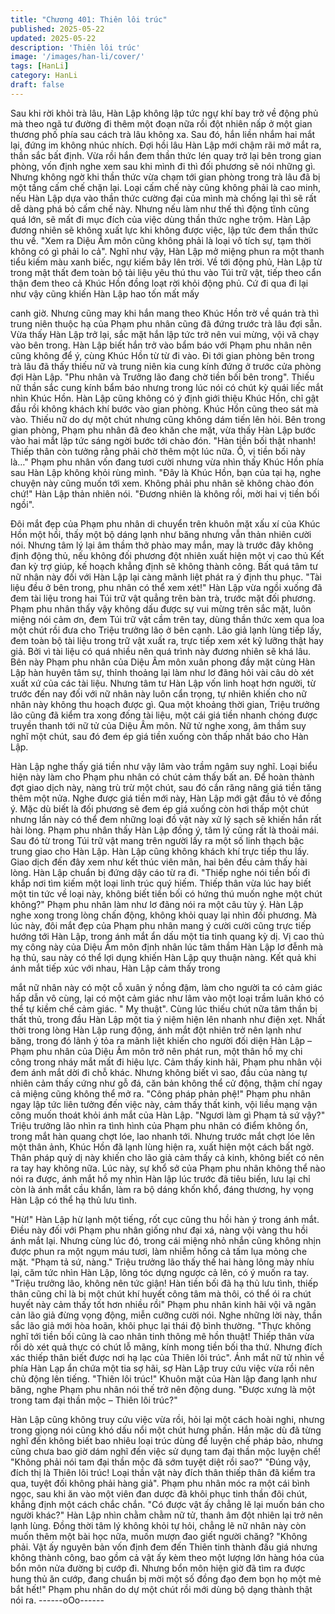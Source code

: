 ```yaml
---
title: "Chương 401: Thiên lôi trúc"
published: 2025-05-22
updated: 2025-05-22
description: 'Thiên lôi trúc'
image: '/images/han-li/cover/'
tags: [HanLi]
category: HanLi
draft: false
---
```


Sau khi rời khỏi trà lâu, Hàn Lập không lập tức ngự khí bay trở về
động phủ mà theo ngã tư đường đi thêm một đoạn nữa rồi đột
nhiên nấp ở một gian thương phố phía sau cách trà lâu không xa.
Sau đó, hắn liền nhắm hai mắt lại, đứng im không nhúc nhích.
Đợi hồi lâu Hàn Lập mới chậm rãi mở mắt ra, thần sắc bất định.
Vừa rồi hắn đem thần thức lén quay trở lại bên trong gian phòng,
vốn định nghe xem sau khi mình đi thì đối phương sẽ nói những
gì. Nhưng không ngờ khi thần thức vừa chạm tới gian phòng
trong trà lâu đã bị một tầng cấm chế chặn lại.
Loại cấm chế này cũng không phải là cao minh, nếu Hàn Lập dựa
vào thần thức cường đại của mình mà chống lại thì sẽ rất dễ dàng
phá bỏ cấm chế này.
Nhưng nếu làm như thế thì động tĩnh cũng quá lớn, sẽ mất đi mục
đích của việc dùng thần thức nghe trộm. Hàn Lập đương nhiên sẽ
không xuất lực khi không được việc, lập tức đem thần thức thu
về.
"Xem ra Diệu Âm môn cũng không phải là loại vô tích sự, tạm thời
không có gì phải lo cả".
Nghĩ như vậy, Hàn Lập mở miệng phun ra một thanh tiểu kiếm
màu xanh biếc, ngự kiếm bây lên trời.
Về tới động phủ, Hàn Lập từ trong mật thất đem toàn bộ tài liệu
yêu thú thu vào Túi trữ vật, tiếp theo cẩn thận đem theo cả Khúc
Hồn đồng loạt rời khỏi động phủ.
Cứ đi qua đi lại như vậy cũng khiến Hàn Lập hao tốn mất mấy

canh giờ.
Nhưng cũng may khi hắn mang theo Khúc Hồn trờ về quán trà thì
trung niên thuộc hạ của Phạm phu nhân cũng đã đứng trước trà
lâu đợi sẵn. Vừa thấy Hàn Lập trở lại, sắc mặt hắn lập tức trở nên
vui mừng, vội vã chạy vào bên trong.
Hàn Lập biết hắn trở vào bẩm báo với Phạm phu nhân nên cũng
không để ý, cùng Khúc Hồn từ từ đi vào.
Đi tới gian phòng bên trong trà lâu đã thấy thiếu nữ và trung niên
kia cung kính đứng ở trước cửa phòng đợi Hàn Lập.
"Phu nhân và Trưởng lão đang chờ tiền bối bên trong".
Thiếu nữ thần sắc cung kính bẩm báo nhưng trong lúc nói có chút
kỳ quái liếc mắt nhìn Khúc Hồn.
Hàn Lập cũng không có ý định giới thiệu Khúc Hồn, chỉ gật đầu
rồi không khách khí bước vào gian phòng. Khúc Hồn cũng theo
sát mà vào.
Thiếu nữ do dự một chút nhưng cũng không dám tiến lên hỏi.
Bên trong gian phòng, Phạm phu nhân đã đeo khăn che mặt, vừa
thấy Hàn Lập bước vào hai mắt lập tức sáng ngời bước tới chào
đón.
"Hàn tiền bối thật nhanh! Thiếp thân còn tưởng rằng phải chờ
thêm một lúc nữa. Ồ, vị tiền bối này là…"
Phạm phu nhân vốn đang tươi cười nhưng vừa nhìn thấy Khúc
Hồn phía sau Hàn Lập không khỏi rùng mình.
"Đây là Khúc Hồn, bạn của tại hạ, nghe chuyện này cũng muốn
tới xem. Không phải phu nhân sẽ không chào đón chứ!" Hàn Lập
thản nhiên nói.
"Đương nhiên là không rồi, mời hai vị tiền bối ngồi".

Đôi mắt đẹp của Phạm phu nhân di chuyển trên khuôn mặt xấu xí
của Khúc Hồn một hồi, thấy một bộ dáng lạnh như băng nhưng
vẫn thản nhiên cười nói.
Nhưng tâm lý lại âm thầm thở phào may mắn, may là trước đây
không định động thủ, nếu không đối phương đột nhiên xuất hiện
một vị cao thủ Kết đan kỳ trợ giúp, kế hoạch khẳng định sẽ không
thành công.
Bất quá tâm tư nữ nhân này đối với Hàn Lập lại càng mãnh liệt
phát ra ý định thu phục.
"Tài liệu đều ở bên trong, phu nhân có thể xem xét!"
Hàn Lập vừa ngồi xuống đã đem tài liệu trong hai Túi trữ vật
quẳng trên bàn trà, trước mặt đối phương.
Phạm phu nhân thấy vậy không dấu được sự vui mừng trên sắc
mặt, luôn miệng nói cảm ơn, đem Túi trữ vật cầm trên tay, dùng
thần thức xem qua loa một chút rồi đưa cho Triệu trưởng lão ở
bên cạnh.
Lão giả lạnh lùng tiếp lấy, đem toàn bộ tài liệu trong trữ vật xuất
ra, trực tiếp xem xét kỹ lưỡng thật hay giả.
Bởi vì tài liệu có quá nhiều nên quá trình này đương nhiên sẽ khá
lâu. Bên này Phạm phu nhân của Diệu Âm môn xuân phong đầy
mặt cùng Hàn Lập hàn huyên tâm sự, thỉnh thoảng lại làm như lơ
đãng hỏi vài câu dò xét xuất xứ của các tài liệu.
Nhưng tâm tư Hàn Lập vốn linh hoạt hơn người, từ trước đến nay
đối với nữ nhân này luôn cẩn trọng, tự nhiên khiến cho nữ nhân
này không thu hoạch được gì.
Qua một khoảng thời gian, Triệu trưởng lão cũng đã kiểm tra
xong đống tài liệu, một cái giá tiền nhanh chóng được truyền
thanh tới nữ tử của Diệu Âm môn.
Nữ tử nghe xong, âm thầm suy nghĩ một chút, sau đó đem ép giá
tiền xuống còn thấp nhất báo cho Hàn Lập.

Hàn Lập nghe thấy giá tiền như vậy lâm vào trầm ngâm suy nghĩ.
Loại biểu hiện này làm cho Phạm phu nhân có chút cảm thấy bất
an.
Để hoàn thành đợt giao dịch này, nàng trù trừ một chút, sau đó
cắn răng nâng giá tiền tăng thêm một nửa.
Nghe được giá tiền mới này, Hàn Lập mới gật đầu tỏ vẻ đồng ý.
Mặc dù biết là đối phương sẽ đem ép giá xuống còn hơi thấp một
chút nhưng lần này có thể đem những loại đồ vật này xử lý sạch
sẽ khiến hắn rất hài lòng.
Phạm phu nhân thấy Hàn Lập đồng ý, tâm lý cũng rất là thoải mái.
Sau đó từ trong Túi trữ vật mang trên người lấy ra một số linh
thạch bậc trung giao cho Hàn Lập. Hàn Lập cũng không khách khí
trực tiếp thu lấy.
Giao dịch đến đây xem như kết thúc viên mãn, hai bên đều cảm
thấy hài lòng. Hàn Lập chuẩn bị đứng dậy cáo từ ra đi.
"Thiếp nghe nói tiền bối đi khắp nơi tìm kiếm một loại linh trúc quý
hiếm. Thiếp thân vừa lúc hay biết một tin tức về loại này, không
biết tiền bối có hứng thú muốn nghe một chút không?" Phạm phu
nhân làm như lơ đãng nói ra một câu tùy ý.
Hàn Lập nghe xong trong lòng chấn động, không khỏi quay lại
nhìn đối phương.
Mà lúc này, đôi mắt đẹp của Phạm phu nhân mang ý cười cười
cũng trực tiếp hướng tới Hàn Lập, trong ánh mắt ẩn dấu một tia
tinh quang kỳ dị.
Vị cao thủ mỵ công này của Diệu Âm môn định nhân lúc tâm thầm
Hàn Lập lơ đễnh mà hạ thủ, sau này có thể lợi dụng khiến Hàn
Lập quy thuận nàng.
Kết quả khi ánh mắt tiếp xúc với nhau, Hàn Lập cảm thấy trong

mắt nữ nhân này có một cỗ xuân ý nồng đậm, làm cho người ta
có cảm giác hấp dẫn vô cùng, lại có một cảm giác như lâm vào
một loại trầm luân khó có thể tự kiềm chế cảm giác.
" Mỵ thuật".
Cùng lúc thiếu chút nữa tâm thần bị thất thủ, trong đầu Hàn Lập
một tia ý niệm hiện lên nhanh như điện xẹt.
Nhất thời trong lòng Hàn Lập rung động, ánh mắt đột nhiên trở
nên lạnh như băng, trong đó lãnh ý tỏa ra mãnh liệt khiến cho
người đối diện Hàn Lập – Phạm phu nhân của Diệu Âm môn trở
nên phát run, một thân hồ mỵ chi công trong nháy mắt mất đi hiệu
lực.
Cảm thấy kinh hãi, Phạm phu nhân vội đem ánh mắt dời đi chỗ
khác. Nhưng không biết vì sao, đầu của nàng tự nhiên cảm thấy
cứng như gỗ đá, căn bản không thể cử động, thậm chí ngay cả
miệng cũng không thể mở ra.
"Công pháp phản phệ!"
Phạm phu nhân ngay lập tức liên tưởng đến việc này, cảm thấy
thất kinh, vội liều mạng vận công muốn thoát khỏi ánh mắt của
Hàn Lập.
"Ngươi làm gì Phạm tả sứ vậy?"
Triệu trưởng lão nhìn ra tình hình của Phạm phu nhân có điểm
không ổn, trong mắt hàn quang chợt lóe, lao nhanh tới.
Nhưng trước mắt chợt lóe lên một thân ảnh, Khúc Hồn đã lạnh
lùng hiện ra, xuất hiện một cách bất ngờ. Thân pháp quỷ dị này
khiến cho lão giả cảm thấy cả kinh, không biết có nên ra tay hay
không nữa.
Lúc này, sự khổ sở của Phạm phu nhân không thể nào nói ra
được, ánh mắt hồ mỵ nhìn Hàn lập lúc trước đã tiêu biến, lưu lại
chỉ còn là ánh mắt cầu khẩn, làm ra bộ dáng khốn khổ, đáng
thương, hy vọng Hàn Lập có thể hạ thủ lưu tình.

"Hừ!"
Hàn Lập hừ lạnh một tiếng, rốt cục cũng thu hồi hàn ý trong ánh
mắt.
Điều này đối với Phạm phu nhân giống như đại xá, nàng vội vàng
thu hồi ánh mắt lại. Nhưng cùng lúc đó, trong cái miệng nhỏ nhắn
cũng không nhịn được phun ra một ngụm máu tươi, làm nhiễm
hồng cả tấm lụa mỏng che mặt.
"Phạm tả sứ, nàng."
Triệu trưởng lão thấy thế hai hàng lông mày nhíu lại, căm tức nhìn
Hàn Lập, lông tóc dựng ngược cả lên, có ý muốn ra tay.
"Triệu trưởng lão, không nên tức giận! Hàn tiền bối đã hạ thủ lưu
tình, thiếp thân cũng chỉ là bị một chút khí huyết công tâm mà
thôi, có thể ói ra chút huyết này cảm thấy tốt hơn nhiều rồi" Phạm
phu nhân kinh hãi vội vã ngăn cản lão giả đừng vọng động, miễn
cưỡng cười nói.
Nghe những lời này, thần sắc lão giả mới hòa hoãn, khôi phục lại
thái độ bình thường.
"Thực không nghĩ tới tiền bối cũng là cao nhân tinh thông mê hồn
thuật! Thiếp thân vừa rồi dò xét quả thực có chút lỗ mãng, kính
mong tiền bối tha thứ. Nhưng đích xác thiếp thân biết được nơi hạ
lạc của Thiên lôi trúc".
Ánh mắt nữ tử nhìn về phía Hàn Lạp ẩn chứa một tia sợ hãi, sợ
Hàn Lập truy cứu việc vừa rồi nên chủ động lên tiếng.
"Thiên lôi trúc!"
Khuôn mặt của Hàn lập đang lạnh như băng, nghe Phạm phu
nhân nói thế trở nên động dung.
"Được xưng là một trong tam đại thần mộc – Thiên lôi trúc?"

Hàn Lập cũng không truy cứu việc vừa rồi, hỏi lại một cách hoài
nghi, nhưng trong giọng nói cũng khó dấu nổi một chút hưng
phấn.
Hắn mặc dù đã từng nghĩ đến không biết bao nhiêu loại trúc dùng
để luyện chế pháp bảo, nhưng cũng chưa bao giờ dám nghĩ đến
việc sử dụng tam đại thần mộc luyện chế!
"Không phải nói tam đại thần mộc đã sớm tuyệt diệt rồi sao?"
"Đúng vậy, đích thị là Thiên lôi trúc! Loại thần vật này đích thân
thiếp thân đã kiểm tra qua, tuyệt đối không phải hàng giả".
Phạm phu nhân móc ra một cái bình ngọc, sau khi ăn vào một
viên đan dược đã khôi phục tinh thần đôi chút, khẳng định một
cách chắc chắn.
"Có được vật ấy chẳng lẽ lại muốn bán cho người khác?" Hàn Lập
nhìn chằm chằm nữ tử, thanh âm đột nhiên lại trở nên lạnh lùng.
Đồng thời tâm lý không khỏi tự hỏi, chẳng lẽ nữ nhân này còn
muốn thêm một bài học nữa, muốn mượn đao giết người chăng?
"Không phải. Vật ấy nguyên bản vốn định đem đến Thiên tinh
thành đấu giá nhưng không thành công, bao gồm cả vật ấy kèm
theo một lượng lớn hàng hóa của bổn môn nửa đường bị cướp đi.
Nhưng bổn môn hiện giờ đã tìm ra được hung thủ ăn cướp, đang
chuẩn bị mời một số đồng đạo đem bọn họ một mẻ bắt hết!"
Phạm phu nhân do dự một chút rồi mới dùng bộ dạng thành thật
nói ra.
------oOo------
